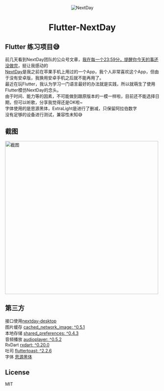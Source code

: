 <center><img src="https://s2.ax1x.com/2019/01/22/kkKXLj.png" alt="NextDay" border="0"></center>
<center><h1>Flutter-NextDay</h1></center>

## Flutter 练习项目😅
前几天看到NextDay团队的公众号文章，[我在每一个23:59分，提醒你今天的事还没做完](https://mp.weixin.qq.com/s/HA-eZ_fuA3z4krlnppa_EQ)，挺让我感动的  
[NextDay](https://itunes.apple.com/cn/app/id491352621?mt=8)是我之前在苹果手机上用过的一个App，我个人非常喜欢这个App，但由于没有安卓版，我换用安卓手机之后就不能再用了。   
最近在玩Flutter，我认为学习一门语言最好的办法就是实践，所以就萌生了使用Flutter模仿NextDay的念头。    
由于时间、能力等的因素，不可能做到跟原版本的一模一样啦，目前还不能选择日期，但可以听歌，分享我觉得还是OK啦~  
字体使用的是思源黑体，ExtraLight是进行了删减，只保留阿拉伯数字  
没有足够的设备进行测试，兼容性未知😅 

## 截图
<img src="https://s2.ax1x.com/2019/01/22/kkKPrd.md.png" height = "500" alt="截图"/>

## 第三方
接口使用[nextday-desktop](https://github.com/sanddudu/nextday-desktop)   
图片缓存 [cached_network_image: ^0.5.1](https://github.com/renefloor/flutter_cached_network_image)  
本地存储 [shared_preferences: ^0.4.3](https://github.com/flutter/plugins/tree/master/packages/shared_preferences)  
音频播放 [audioplayer: ^0.5.2](https://github.com/rxlabz/audioplayer)  
RxDart [rxdart: ^0.20.0](https://github.com/ReactiveX/rxdart)  
吐司 [fluttertoast: ^2.2.6](https://github.com/PonnamKarthik/FlutterToast)  
字体 [思源黑体](https://github.com/adobe-fonts/source-han-sans)

## License
MIT